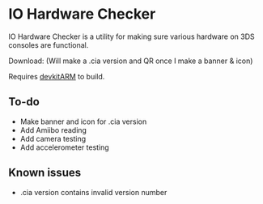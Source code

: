 # IO Hardware Checker

IO Hardware Checker is a utility for making sure various hardware on 3DS consoles are functional. 

Download: (Will make a .cia version and QR once I make a banner & icon)

Requires [devkitARM](https://sourceforge.net/projects/devkitpro/files/devkitARM/) to build. 

## To-do
- Make banner and icon for .cia version
- Add Amiibo reading
- Add camera testing
- Add accelerometer testing

## Known issues
- .cia version contains invalid version number